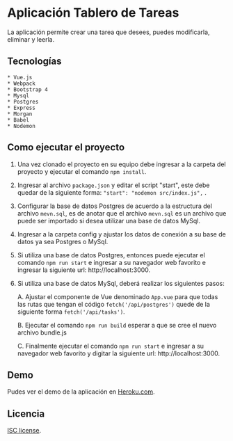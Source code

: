 # Aplicación Tablero de Tareas

La aplicación permite crear una tarea que desees, puedes modificarla, eliminar y leerla.

## Tecnologías 

	* Vue.js
	* Webpack
	* Bootstrap 4
	* Mysql
	* Postgres
	* Express
	* Morgan
	* Babel
	* Nodemon

## Como ejecutar el proyecto

1. Una vez clonado el proyecto en su equipo debe ingresar a la carpeta del proyecto y ejecutar el comando `npm install`.

2. Ingresar al archivo `package.json` y editar el script "start", este debe quedar de la siguiente forma: `"start": "nodemon src/index.js",` .

3. Configurar la base de datos Postgres de acuerdo a la estructura del archivo `mevn.sql`, es de anotar que el archivo `mevn.sql` es un archivo que puede ser importado si desea utilizar una base de datos MySql.

4. Ingresar a la carpeta config y ajustar los datos de conexión a su base de datos ya sea Postgres o MySql.

5. Si utiliza una base de datos Postgres, entonces puede ejecutar el comando `npm run start` e ingresar a su navegador web favorito e ingresar la siguiente url: http://localhost:3000.

6. Si utiliza una base de datos MySql, deberá realizar los siguientes pasos: 

	A. Ajustar el componente de Vue denominado `App.vue` para que todas las rutas que tengan el código `fetch('/api/postgres')` quede de la siguiente forma `fetch('/api/tasks')`.

	B. Ejecutar el comando `npm run build` esperar a que se cree el nuevo archivo bundle.js

	C. Finalmente ejecutar el comando `npm run start` e ingresar a su navegador web favorito y digitar la siguiente url: http://localhost:3000.

## Demo

Pudes ver el demo de la aplicación en [Heroku.com](https://tareas-postgres-express-vuejs.herokuapp.com/).

## Licencia

[ISC license](https://opensource.org/licenses/ISC).

